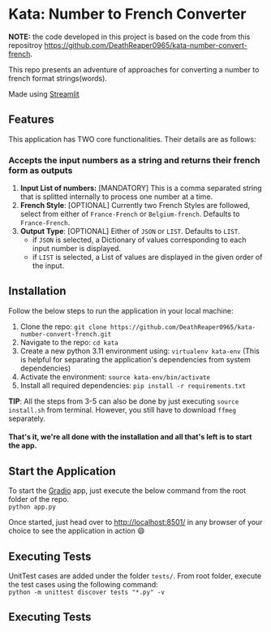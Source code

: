 # Kata: Number to French Converter

**NOTE:** the code developed in this project is based on the code from this repositroy https://github.com/DeathReaper0965/kata-number-convert-french.


This repo presents an adventure of approaches for converting a number to french format strings(words).

Made using [Streamlit](https://streamlit.io/) 
## Features
This application has TWO core functionalities. Their details are as follows:

### Accepts the input numbers as a string and returns their french form as outputs 

1. **Input List of numbers:** [MANDATORY] This is a comma separated string that is splitted internally to process one number at a time.
2. **French Style**: [OPTIONAL] Currently two French Styles are followed, select from either of `France-French` or `Belgium-french`. Defaults to `France-French`.
3. **Output Type**: [OPTIONAL] Either of `JSON` or `LIST`. Defaults to `LIST`.
    - if `JSON` is selected, a Dictionary of values corresponding to each input number is displayed.
    - if `LIST` is selected, a List of values are displayed in the given order of the input.


## Installation
Follow the below steps to run the application in your local machine:
1. Clone the repo: `git clone https://github.com/DeathReaper0965/kata-number-convert-french.git`
2. Navigate to the repo: `cd kata`
3. Create a new python 3.11 environment using: `virtualenv kata-env` (This is helpful for separating the application's dependencies from system dependencies)
4. Activate the environment: `source kata-env/bin/activate`
5. Install all required dependencies: `pip install -r requirements.txt`

**TIP**: All the steps from 3-5 can also be done by just executing `source install.sh` from terminal. However, you still have to download `ffmeg` separately.

#### That's it, we're all done with the installation and all that's left is to start the app.

## Start the Application
To start the [Gradio](https://www.gradio.app/) app, just execute the below command from the root folder of the repo.<br>
`python app.py`
<br>

Once started, just head over to [http://localhost:8501/](http://localhost:7860/) in any browser of your choice to see the application in action 😄


## Executing Tests
UnitTest cases are added under the folder `tests/`. From root folder, execute the test cases using the following command:<br>
`python -m unittest discover tests "*.py" -v`

## Executing Tests